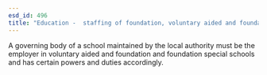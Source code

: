 ```yaml
---
esd_id: 496
title: "Education -  staffing of foundation, voluntary aided and foundation special schools"
---
```


A governing body of a school maintained by the local authority must be the employer in voluntary aided and foundation and foundation special schools and has certain powers and duties accordingly.

